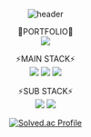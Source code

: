 <div align="center">

![header](https://capsule-render.vercel.app/api?type=Venom&color=FFC0CB&height=200&section=header&text=faye-1221&fontSize=30)
 
📂PORTFOLIO📂<br>
<a href = "https://mysterious-fog-eb2.notion.site/183bf0122d40807eb40ec08b9915cc29"><img src="https://img.shields.io/badge/Notion-eeeeee?style=flat-square&logo=notion&logoColor=black"/></a> 

⚡MAIN STACK⚡<br>
<img src="https://img.shields.io/badge/Python-3776AB?style=for-the-badge&logo=Python&logoColor=white">
<img src="https://img.shields.io/badge/OpenCV-5C3EE8?style=for-the-badge&logo=OpenCV&logoColor=white">
<img src="https://img.shields.io/badge/Pytorch-EE4C2C?style=for-the-badge&logo=Pytorch&logoColor=white">
<br>

⚡SUB STACK⚡<br>
<img src="https://img.shields.io/badge/scikitlearn-F7931E?style=for-the-badge&logo=scikitlearn&logoColor=white">
<img src="https://img.shields.io/badge/MySQL-4479A1?style=for-the-badge&logo=MySQL&logoColor=white">
<br>
  
[![Solved.ac Profile](http://mazassumnida.wtf/api/generate_badge?boj=freetour0)](https://solved.ac/freetour0/)
</div>

